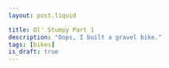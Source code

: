 ```yaml
---
layout: post.liquid

title: Ol' Stumpy Part 1
description: "Oops, I built a gravel bike."
tags: [bikes]
is_draft: true
---
```

